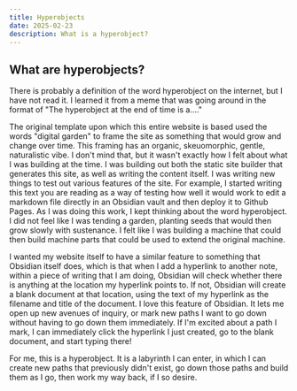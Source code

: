 ```yaml
---
title: Hyperobjects
date: 2025-02-23
description: What is a hyperobject?
---
```

## What are hyperobjects?

There is probably a definition of the word hyperobject on the internet, but I have not read it. I learned it from a meme that was going around in the format of "The hyperobject at the end of time is a...."

The original template upon which this entire website is based used the words "digital garden" to frame the site as something that would grow and change over time. This framing has an organic, skeuomorphic, gentle, naturalistic vibe. I don't mind that, but it wasn't exactly how I felt about what I was building at the time. I was building out both the static site builder that generates this site, as well as writing the content itself. I was writing new things to test out various features of the site. For example, I started writing this text you are reading as a way of testing how well it would work to edit a markdown file directly in an Obsidian vault and then deploy it to Github Pages. As I was doing this work, I kept thinking about the word hyperobject. I did not feel like I was tending a garden, planting seeds that would then grow slowly with sustenance. I felt like I was building a machine that could then build machine parts that could be used to extend the original machine. 

I wanted my website itself to have a similar feature to something that Obsidian itself does, which is that when I add a hyperlink to another note, within a piece of writing that I am doing, Obsidian will check whether there is anything at the location my hyperlink points to. If not, Obsidian will create a blank document at that location, using the text of my hyperlink as the filename and title of the document. I love this feature of Obsidian. It lets me open up new avenues of inquiry, or mark new paths I want to go down without having to go down them immediately. If I'm excited about a path I mark, I can immediately click the hyperlink I just created, go to the blank document, and start typing there! 

For me, this is a hyperobject. It is a labyrinth I can enter, in which I can create new paths that previously didn't exist, go down those paths and build them as I go, then work my way back, if I so desire. 